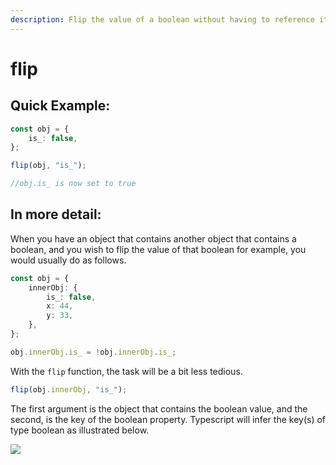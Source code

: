```yaml
---
description: Flip the value of a boolean without having to reference it twice.
---
```


# flip

## Quick Example:

```typescript
const obj = {
	is_: false,
};

flip(obj, "is_");

//obj.is_ is now set to true
```

## In more detail:

When you have an object that contains another object that contains a boolean, and you wish to flip the value of that boolean for example, you would usually do as follows.

```typescript
const obj = {
	innerObj: {
		is_: false,
		x: 44,
		y: 33,
	},
};

obj.innerObj.is_ = !obj.innerObj.is_;
```

With the `flip` function, the task will be a bit less tedious.

```typescript
flip(obj.innerObj, "is_");
```

The first argument is the object that contains the boolean value, and the second, is the key of the boolean property. Typescript will infer the key\(s\) of type boolean as illustrated below.

![](../.gitbook/assets/screenshot-2021-05-14-at-17.10.47.png)
